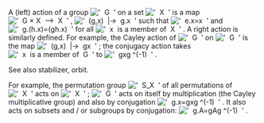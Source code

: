 A (left) action of a group
!['  G  '](../dictionary/equation_images/175.1..png) on a set
!['  X  '](../dictionary/equation_images/175.2..png) is a map
!['  G × X  --\>  X  '](../dictionary/equation_images/175.3..png) ,
!['  (g,x)  |-\>  g.x  '](../dictionary/equation_images/175.4..png) such
that !['  e.x=x  '](../dictionary/equation_images/175.5..png) and
!['  g.(h.x)=(gh.x)  '](../dictionary/equation_images/175.6..png) for
all
!['  x  is a member of  X  '](../dictionary/equation_images/175.7..png)
. A right action is similarly defined. For example, the Cayley action of
!['  G  '](../dictionary/equation_images/175.8..png) on
!['  G  '](../dictionary/equation_images/175.9..png) is the map
!['  (g,x)  |-\>  gx  '](../dictionary/equation_images/175.10..png) ;
the conjugacy action takes
!['  x  is a member of  G  '](../dictionary/equation_images/175.11..png)
to !['  gxg \^(-1)  '](../dictionary/equation_images/175.12..png) .

See also stabilizer, orbit.

For example, the permutation group
!['  S\_X  '](../dictionary/equation_images/175.13..png) of all
permutations of !['  X  '](../dictionary/equation_images/175.14..png)
acts on !['  X  '](../dictionary/equation_images/175.15..png) ;
!['  G  '](../dictionary/equation_images/175.16..png) acts on itself by
multiplication (the Cayley multiplicative group) and also by conjugation
!['  g.x=gxg \^(-1)  '](../dictionary/equation_images/175.17..png) . It
also acts on subsets and / or subgroups by conjugation:
!['  g.A=gAg \^(-1)  '](../dictionary/equation_images/175.18..png) .
